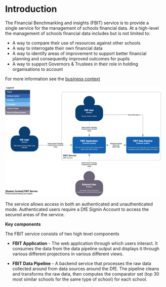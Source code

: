 # Introduction

The Financial Benchmarking and insights (FBIT) service is to provide a single service for the management of schools financial data. At a high-level the management of schools financial data includes but is not limited to: 

* A way to compare their use of resources against other schools
* A way to interrogate their own financial data 
* A way to identify areas of improvement to support better financial planning and consequently improved outcomes for pupils 
* A way to support Governors & Trustees in their role in holding organisations to account 

For more information see the [business context](./2_Business-Context.md)

![System Context](./images/System-Context.png)

The service allows access in both an authenticated and unauthenticated mode. Authenticated users require a DfE Signin Account to access the secured areas of the service. 

**Key components**

The FBIT service consists of two high level components

* **FBIT Application** - The web application through which users interact. It consumes the data from the data pipeline output and displays it through various different projections in various different views. 

* **FBIT Data Pipeline** - A backend service that processes the raw data collected around from data sources around the DfE. The pipeline cleans and transforms the raw data, then computes the comparator set (top 30 most similar schools for the same type of school) for each school.

